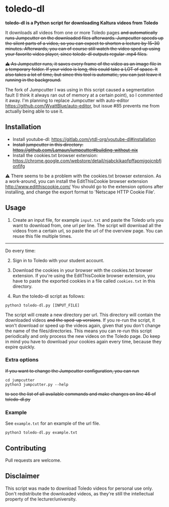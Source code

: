 # toledo-dl

**toledo-dl is a Python script for downloading Kaltura videos from Toledo**

It downloads all videos from one or more Toledo pages ~~and automatically runs Jumpcutter on the downloaded files afterwards. Jumpcutter speeds up the silent parts of a video, so you can expect to shorten a lecture by 15-30 minutes. Afterwards, you can of course still watch the video sped up using your favorite video player, since toledo-dl outputs regular .mp4 files.~~

~~:warning: As Jumpcutter runs, it saves every frame of the video as an image file in a temporary folder. If your video is long, this could take a LOT of space. It also takes a lot of time, but since this tool is automatic, you can just leave it running in the background.~~

The fork of Jumpcutter I was using in this script caused a segmentation fault (I think it always ran out of memory at a certain point), so I commented it away. I'm planning to replace Jumpcutter with auto-editor https://github.com/WyattBlue/auto-editor, but issue #85 prevents me from actually being able to use it.

## Installation
- Install youtube-dl: https://gitlab.com/ytdl-org/youtube-dl#installation 
- ~~Install jumpcutter in this directory: https://github.com/Lamaun/jumpcutter#building-without-nix~~
- Install the cookies.txt browser extension: https://chrome.google.com/webstore/detail/njabckikapfpffapmjgojcnbfjonfjfg

:warning:	There seems to be a problem with the cookies.txt browser extension. As a work-around, you can install the EditThisCookie browser extension http://www.editthiscookie.com/
You should go to the extension options after installing, and change the export format to 'Netscape HTTP Cookie File'.

## Usage 
1. Create an input file, for example `input.txt` and paste the Toledo urls you want to download from, one url per line. The script will download all the videos from a certain url, so paste the url of the overview page. You can reuse this file multiple times.
---
Do every time:

2. Sign in to Toledo with your student account.
3. Download the cookies in your browser with the cookies.txt browser extension. If you're using the EditThisCookie browser extension, you have to paste the exported cookies in a file called `cookies.txt` in this directory.

4. Run the toledo-dl script as follows:

```
python3 toledo-dl.py [INPUT_FILE]
```
The script will create a new directory per url. This directory will contain the downloaded videos ~~and the sped-up versions~~. If you re-run the script, it won't download or speed up the videos again, given that you don't change the name of the files/directories. This means you can re-run this script periodically and only process the new videos on the Toledo page. Do keep in mind you have to download your cookies again every time, because they expire quickly.

### Extra options
~~If you want to change the Jumpcutter configuration, you can run~~
``` 
cd jumpcutter
python3 jumpcutter.py --help
``` 
~~to see the list of all available commands and make changes on line 46 of toledo-dl.py~~

### Example
See `example.txt` for an example of the url file.
```
python3 toledo-dl.py example.txt
```

## Contributing
Pull requests are welcome.

## Disclaimer
This script was made to download Toledo videos for personal use only. Don't redistribute the downloaded videos, as they're still the intellectual property of the lecturer/university.
